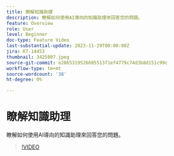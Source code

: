 ```yaml
---
title: 瞭解知識助理
description: 瞭解如何使用AI導向的知識助理來回答您的問題。
feature: Overview
role: User
level: Beginner
doc-type: Feature Video
last-substantial-update: 2023-11-29T00:00:00Z
jira: KT-14453
thumbnail: 3425807.jpeg
source-git-commit: e2865319526605513f1ef4779c74d3b8d151c99c
workflow-type: tm+mt
source-wordcount: '38'
ht-degree: 0%

---
```



# 瞭解知識助理

瞭解如何使用AI導向的知識助理來回答您的問題。

>[!VIDEO](https://video.tv.adobe.com/v/3425807/?learn=on)
